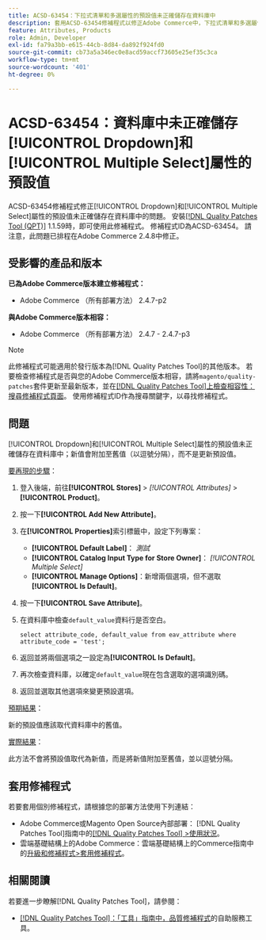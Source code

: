 ```yaml
---
title: ACSD-63454：下拉式清單和多選屬性的預設值未正確儲存在資料庫中
description: 套用ACSD-63454修補程式以修正Adobe Commerce中，下拉式清單和多選屬性的預設值未正確儲存在資料庫中的問題。
feature: Attributes, Products
role: Admin, Developer
exl-id: fa79a3bb-e615-44cb-8d84-da892f924fd0
source-git-commit: cb73a5a346ec0e8acd59accf73605e25ef35c3ca
workflow-type: tm+mt
source-wordcount: '401'
ht-degree: 0%

---
```


# ACSD-63454：資料庫中未正確儲存[!UICONTROL Dropdown]和[!UICONTROL Multiple Select]屬性的預設值

ACSD-63454修補程式修正[!UICONTROL Dropdown]和[!UICONTROL Multiple Select]屬性的預設值未正確儲存在資料庫中的問題。 安裝[[!DNL Quality Patches Tool (QPT)]](/help/tools/quality-patches-tool/quality-patches-tool-to-self-serve-quality-patches.md) 1.1.59時，即可使用此修補程式。 修補程式ID為ACSD-63454。 請注意，此問題已排程在Adobe Commerce 2.4.8中修正。

## 受影響的產品和版本

**已為Adobe Commerce版本建立修補程式：**

* Adobe Commerce （所有部署方法） 2.4.7-p2

**與Adobe Commerce版本相容：**

* Adobe Commerce （所有部署方法） 2.4.7 - 2.4.7-p3

>[!NOTE]
>
>此修補程式可能適用於發行版本為[!DNL Quality Patches Tool]的其他版本。 若要檢查修補程式是否與您的Adobe Commerce版本相容，請將`magento/quality-patches`套件更新至最新版本，並在[[!DNL Quality Patches Tool]上檢查相容性：搜尋修補程式頁面](https://experienceleague.adobe.com/tools/commerce-quality-patches/index.html)。 使用修補程式ID作為搜尋關鍵字，以尋找修補程式。

## 問題

[!UICONTROL Dropdown]和[!UICONTROL Multiple Select]屬性的預設值未正確儲存在資料庫中；新值會附加至舊值（以逗號分隔），而不是更新預設值。

<u>要再現的步驟</u>：

1. 登入後端，前往&#x200B;**[!UICONTROL Stores]** > *[!UICONTROL Attributes]* > **[!UICONTROL Product]**。
1. 按一下&#x200B;**[!UICONTROL Add New Attribute]**。
1. 在&#x200B;**[!UICONTROL Properties]**&#x200B;索引標籤中，設定下列專案：
   * **[!UICONTROL Default Label]**： *測試*
   * **[!UICONTROL Catalog Input Type for Store Owner]**： *[!UICONTROL Multiple Select]*
   * **[!UICONTROL Manage Options]**：新增兩個選項，但不選取&#x200B;**[!UICONTROL Is Default]**。
1. 按一下&#x200B;**[!UICONTROL Save Attribute]**。
1. 在資料庫中檢查`default_value`資料行是否空白。

   `select attribute_code, default_value from eav_attribute where attribute_code = 'test';`

1. 返回並將兩個選項之一設定為&#x200B;**[!UICONTROL Is Default]**。
1. 再次檢查資料庫，以確定`default_value`現在包含選取的選項識別碼。
1. 返回並選取其他選項來變更預設選項。

<u>預期結果</u>：

新的預設值應該取代資料庫中的舊值。

<u>實際結果</u>：

此方法不會將預設值取代為新值，而是將新值附加至舊值，並以逗號分隔。

## 套用修補程式

若要套用個別修補程式，請根據您的部署方法使用下列連結：

* Adobe Commerce或Magento Open Source內部部署： [!DNL Quality Patches Tool]指南中的[[!DNL Quality Patches Tool] >使用狀況](/help/tools/quality-patches-tool/usage.md)。
* 雲端基礎結構上的Adobe Commerce：雲端基礎結構上的Commerce指南中的[升級和修補程式>套用修補程式](https://experienceleague.adobe.com/docs/commerce-cloud-service/user-guide/develop/upgrade/apply-patches.html)。

## 相關閱讀

若要進一步瞭解[!DNL Quality Patches Tool]，請參閱：

* [[!DNL Quality Patches Tool]：「工具」指南中，品質修補程式](/help/tools/quality-patches-tool/quality-patches-tool-to-self-serve-quality-patches.md)的自助服務工具。
